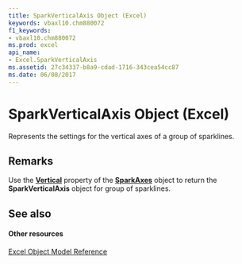 ```yaml
---
title: SparkVerticalAxis Object (Excel)
keywords: vbaxl10.chm880072
f1_keywords:
- vbaxl10.chm880072
ms.prod: excel
api_name:
- Excel.SparkVerticalAxis
ms.assetid: 27c34337-b8a9-cdad-1716-343cea54cc87
ms.date: 06/08/2017
---
```



# SparkVerticalAxis Object (Excel)

Represents the settings for the vertical axes of a group of sparklines.


## Remarks

Use the **[Vertical](sparkaxes-vertical-property-excel.md)** property of the **[SparkAxes](sparkaxes-object-excel.md)** object to return the **SparkVerticalAxis** object for group of sparklines.


## See also


#### Other resources


[Excel Object Model Reference](http://msdn.microsoft.com/library/11ea8598-8a20-92d5-f98b-0da04263bf2c%28Office.15%29.aspx)



